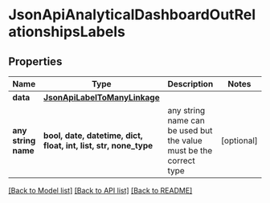 # JsonApiAnalyticalDashboardOutRelationshipsLabels


## Properties
Name | Type | Description | Notes
------------ | ------------- | ------------- | -------------
**data** | [**JsonApiLabelToManyLinkage**](JsonApiLabelToManyLinkage.md) |  | 
**any string name** | **bool, date, datetime, dict, float, int, list, str, none_type** | any string name can be used but the value must be the correct type | [optional]

[[Back to Model list]](../README.md#documentation-for-models) [[Back to API list]](../README.md#documentation-for-api-endpoints) [[Back to README]](../README.md)


